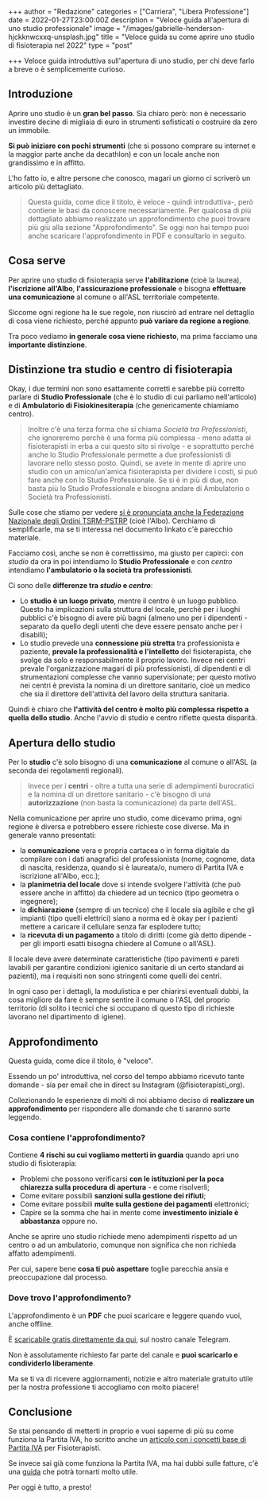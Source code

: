 +++
author = "Redazione"
categories = ["Carriera", "Libera Professione"]
date = 2022-01-27T23:00:00Z
description = "Veloce guida all'apertura di uno studio professionale"
image = "/images/gabrielle-henderson-hjckknwcxxq-unsplash.jpg"
title = "Veloce guida su come aprire uno studio di fisioterapia nel 2022"
type = "post"

+++
Veloce guida introduttiva sull'apertura di uno studio, per chi deve farlo a breve o è semplicemente curioso.

## Introduzione

Aprire uno studio è un **gran bel passo**. Sia chiaro però: non è necessario investire decine di migliaia di euro in strumenti sofisticati o costruire da zero un immobile.

**Si può iniziare con pochi strumenti** (che si possono comprare su internet e la maggior parte anche da decathlon) e con un locale anche non grandissimo e in affitto.

L'ho fatto io, e altre persone che conosco, magari un giorno ci scriverò un articolo più dettagliato.

> Questa guida, come dice il titolo, è veloce - quindi introduttiva-, però contiene le basi da conoscere necessariamente. Per qualcosa di più dettagliato abbiamo realizzato un approfondimento che puoi trovare più giù alla sezione "Approfondimento". Se oggi non hai tempo puoi anche scaricare l'approfondimento in PDF e consultarlo in seguito.

## Cosa serve

Per aprire uno studio di fisioterapia serve **l'abilitazione** (cioè la laurea), **l'iscrizione all'Albo**, **l'assicurazione professionale** e bisogna **effettuare una comunicazione** al comune o all'ASL territoriale competente.

Siccome ogni regione ha le sue regole, non riuscirò ad entrare nel dettaglio di cosa viene richiesto, perché appunto **può variare da regione a regione**.

Tra poco vediamo **in generale cosa viene richiesto**, ma prima facciamo una **importante distinzione**.

## Distinzione tra **studio** e **centro** di fisioterapia

Okay, i due termini non sono esattamente corretti e sarebbe più corretto parlare di **Studio Professionale** (che è lo studio di cui parliamo nell'articolo) e di **Ambulatorio di Fisiokinesiterapia** (che genericamente chiamiamo centro).

> Inoltre c'è una terza forma che si chiama _Società tra Professionisti_, che ignoreremo perchè è una forma più complessa - meno adatta ai fisioterapisti in erba a cui questo sito si rivolge - e soprattutto perché anche lo Studio Professionale permette a due professionisti di lavorare nello stesso posto. Quindi, se avete in mente di aprire uno studio con un amico/un'amica fisioterapista per dividere i costi, si può fare anche con lo Studio Professionale. Se si è in più di due, non basta più lo Studio Professionale e bisogna andare di Ambulatorio o Società tra Professionisti.

Sulle cose che stiamo per vedere [si è pronunciata anche la Federazione Nazionale degli Ordini TSRM-PSTRP](https://www.tsrm.org/wp-content/uploads/2020/07/FNO-TSRM-e-PSTRP-Documento-di-posizionamento-su-autonomia-delle-professioni-sanitarie-29-luglio-2020.pdf "Documento di posizionamento sull’autonomia delle professioni sanitarie") (cioè l'Albo). Cerchiamo di semplificarle, ma se ti interessa nel documento linkato c'è parecchio materiale.

Facciamo così, anche se non è correttissimo, ma giusto per capirci: con _studio_ da ora in poi intendiamo lo **Studio Professionale** e con _centro_ intendiamo **l'ambulatorio o la società tra professionisti**.

Ci sono delle **differenze tra _studio_ e _centro_**:

* Lo **studio è un luogo privato**, mentre il centro è un luogo pubblico. Questo ha implicazioni sulla struttura del locale, perchè per i luoghi pubblici c'è bisogno di avere più bagni (almeno uno per i dipendenti - separato da quello degli utenti che deve essere pensato anche per i disabili);
* Lo studio prevede una **connessione più stretta** tra professionista e paziente, **prevale la professionalità e l'intelletto** del fisioterapista, che svolge da solo e responsabilmente il proprio lavoro. Invece nei centri prevale l'organizzazione magari di più professionisti, di dipendenti e di strumentazioni complesse che vanno supervisionate; per questo motivo nei centri è prevista la nomina di un direttore sanitario, cioè un medico che sia il direttore dell'attività del lavoro della struttura sanitaria.

Quindi è chiaro che **l'attività del centro è molto più complessa rispetto a quella dello studio**. Anche l'avvio di studio e centro riflette questa disparità.

## Apertura dello studio

Per lo **studio** c'è solo bisogno di una **comunicazione** al comune o all'ASL (a seconda dei regolamenti regionali).

> Invece per i **centri** - oltre a tutta una serie di adempimenti burocratici e la nomina di un direttore sanitario - c'è bisogno di una **autorizzazione** (non basta la comunicazione) da parte dell'ASL.

Nella comunicazione per aprire uno studio, come dicevamo prima, ogni regione è diversa e potrebbero essere richieste cose diverse. Ma in generale vanno presentati:

* la **comunicazione** vera e propria cartacea o in forma digitale da compilare con i dati anagrafici del professionista (nome, cognome, data di nascita, residenza, quando si è laureata/o, numero di Partita IVA e iscrizione all'Albo, ecc.);
* la **planimetria del locale** dove si intende svolgere l'attività (che può essere anche in affitto) da chiedere ad un tecnico (tipo geometra o ingegnere);
* la **dichiarazione** (sempre di un tecnico) che il locale sia agibile e che gli impianti (tipo quelli elettrici) siano a norma ed è okay per i pazienti mettere a caricare il cellulare senza far esplodere tutto;
* la **ricevuta di un pagamento** a titolo di diritti (come già detto dipende - per gli importi esatti bisogna chiedere al Comune o all'ASL).

Il locale deve avere determinate caratteristiche (tipo pavimenti e pareti lavabili per garantire condizioni igienico sanitarie di un certo standard ai pazienti), ma i requisiti non sono stringenti come quelli dei centri.

In ogni caso per i dettagli, la modulistica e per chiarirsi eventuali dubbi, la cosa migliore da fare è sempre sentire il comune o l'ASL del proprio territorio (di solito i tecnici che si occupano di questo tipo di richieste lavorano nel dipartimento di igiene).

## Approfondimento

Questa guida, come dice il titolo, è "veloce". 

Essendo un po' introduttiva, nel corso del tempo abbiamo ricevuto tante domande - sia per email che in direct su Instagram (@fisioterapisti_org). 

Collezionando le esperienze di molti di noi abbiamo deciso di **realizzare un approfondimento** per rispondere alle domande che ti saranno sorte leggendo.

### Cosa contiene l'approfondimento?

Contiene **4 rischi su cui vogliamo metterti in guardia** quando apri uno studio di fisioterapia:

* Problemi che possono verificarsi **con le istituzioni per la poca chiarezza sulla procedura di apertura** - e come risolverli;
* Come evitare possibili **sanzioni sulla gestione dei rifiuti**;
* Come evitare possibili **multe sulla gestione dei pagamenti** elettronici;
* Capire se la somma che hai in mente come **investimento iniziale è abbastanza** oppure no.

Anche se aprire uno studio richiede meno adempimenti rispetto ad un centro o ad un ambulatorio, comunque non significa che non richieda affatto adempimenti.

Per cui, sapere bene **cosa ti può aspettare** toglie parecchia ansia e preoccupazione dal processo.

### Dove trovo l'approfondimento?

L'approfondimento è un **PDF** che puoi scaricare e leggere quando vuoi, anche offline.

È [scaricabile gratis direttamente da qui](https://t.me/fisioterapisti_official/119 "Approfondimento PDF Apertura Studio"), sul nostro canale Telegram.

Non è assolutamente richiesto far parte del canale e **puoi scaricarlo e condividerlo liberamente**. 

Ma se ti va di ricevere aggiornamenti, notizie e altro materiale gratuito utile per la nostra professione ti accogliamo con molto piacere!

## Conclusione

Se stai pensando di metterti in proprio e vuoi saperne di più su come funziona la Partita IVA, ho scritto anche un [articolo con i concetti base di Partita IVA](https://fisioterapisti.org/concetti-base-di-partita-iva-per-fisioterapisti/ "Concetti base di partita IVA per Fisioterapisti") per Fisioterapisti.

Se invece sai già come funziona la Partita IVA, ma hai dubbi sulle fatture, c'è una [guida](https://fisioterapisti.org/che-sono-e-come-fare-le-fatture.guida-per-fisioterapisti/ "Guida fatture per fisioterapisti") che potrà tornarti molto utile.

Per oggi è tutto, a presto!